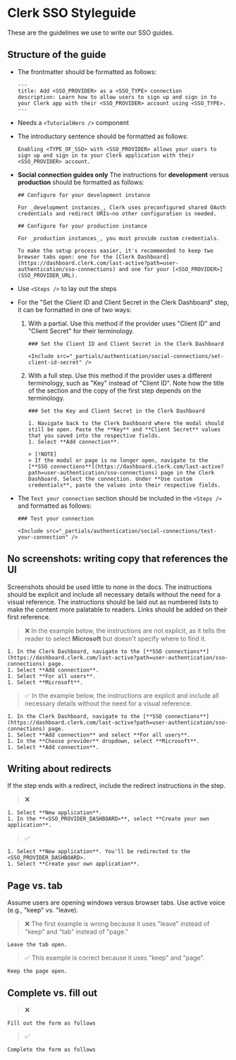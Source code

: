 # Clerk SSO Styleguide

These are the guidelines we use to write our SSO guides.

## Structure of the guide

- The frontmatter should be formatted as follows:

  ```mdx
  ---
  title: Add <SSO_PROVIDER> as a <SSO_TYPE> connection
  description: Learn how to allow users to sign up and sign in to your Clerk app with their <SSO_PROVIDER> account using <SSO_TYPE>.
  ---
  ```

- Needs a `<TutorialHero />` component
- The introductory sentence should be formatted as follows:

  ```mdx
  Enabling <TYPE_OF_SSO> with <SSO_PROVIDER> allows your users to sign up and sign in to your Clerk application with their <SSO_PROVIDER> account.
  ```

- **Social connection guides only** The instructions for **development** versus **production** should be formatted as follows:

  ```mdx
  ## Configure for your development instance

  For _development instances_, Clerk uses preconfigured shared OAuth credentials and redirect URIs—no other configuration is needed.

  ## Configure for your production instance

  For _production instances_, you must provide custom credentials.

  To make the setup process easier, it's recommended to keep two browser tabs open: one for the [Clerk Dashboard](https://dashboard.clerk.com/last-active?path=user-authentication/sso-connections) and one for your [<SSO_PROVIDER>](SSO_PROVIDER_URL).
  ```

- Use `<Steps />` to lay out the steps
- For the "Set the Client ID and Client Secret in the Clerk Dashboard" step, it can be formatted in one of two ways:

  1. With a partial. Use this method if the provider uses "Client ID" and "Client Secret" for their terminology.

     ```mdx
     ### Set the Client ID and Client Secret in the Clerk Dashboard

     <Include src="_partials/authentication/social-connections/set-client-id-secret" />
     ```

  1. With a full step. Use this method if the provider uses a different terminology, such as "Key" instead of "Client ID". Note how the title of the section and the copy of the first step depends on the terminology.

     ```mdx
     ### Set the Key and Client Secret in the Clerk Dashboard

     1. Navigate back to the Clerk Dashboard where the modal should still be open. Paste the **Key** and **Client Secret** values that you saved into the respective fields.
     1. Select **Add connection**.

     > [!NOTE]
     > If the modal or page is no longer open, navigate to the [**SSO connections**](https://dashboard.clerk.com/last-active?path=user-authentication/sso-connections) page in the Clerk Dashboard. Select the connection. Under **Use custom credentials**, paste the values into their respective fields.
     ```

- The `Test your connection` section should be included in the `<Steps />` and formatted as follows:

  ```mdx
  ### Test your connection

  <Include src="_partials/authentication/social-connections/test-your-connection" />
  ```

## No screenshots: writing copy that references the UI

Screenshots should be used little to none in the docs. The instructions should be explicit and include all necessary details without the need for a visual reference. The instructions should be laid out as numbered lists to make the content more palatable to readers. Links should be added on their first reference.

> ❌ In the example below, the instructions are not explicit, as it tells the reader to select **Microsoft** but doesn't specify where to find it.

```mdx
1. In the Clerk Dashboard, navigate to the [**SSO connections**](https://dashboard.clerk.com/last-active?path=user-authentication/sso-connections) page.
1. Select **Add connection**.
1. Select **For all users**.
1. Select **Microsoft**.
```

> ✅ In the example below, the instructions are explicit and include all necessary details without the need for a visual reference.

```mdx
1. In the Clerk Dashboard, navigate to the [**SSO connections**](https://dashboard.clerk.com/last-active?path=user-authentication/sso-connections) page.
1. Select **Add connection** and select **For all users**.
1. In the **Choose provider** dropdown, select **Microsoft**.
1. Select **Add connection**.
```

## Writing about redirects

If the step ends with a redirect, include the redirect instructions in the step.

> ❌

```mdx
1. Select **New application**.
1. In the **<SSO_PROVIDER_DASHBOARD>**, select **Create your own application**.
```

> ✅

```mdx
1. Select **New application**. You'll be redirected to the <SSO_PROVIDER_DASHBOARD>.
1. Select **Create your own application**.
```

## Page vs. tab

Assume users are opening windows versus browser tabs. Use active voice (e.g., "keep" vs. "leave).

> ❌ The first example is wrong because it uses "leave" instead of "keep" and "tab" instead of "page."

```mdx
Leave the tab open.
```

> ✅ This example is correct because it uses "keep" and "page".

```mdx
Keep the page open.
```

## Complete vs. fill out

> ❌

```mdx
Fill out the form as follows
```

> ✅

```mdx
Complete the form as follows
```
